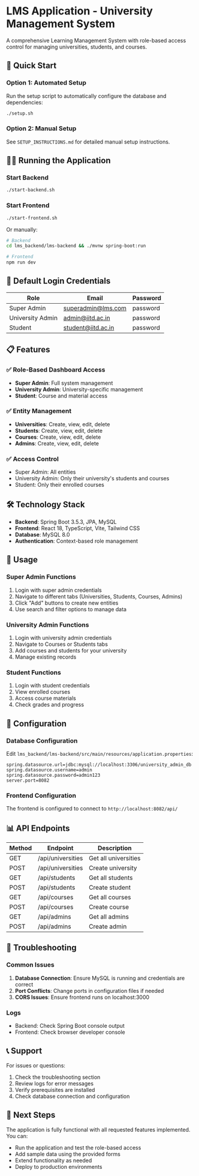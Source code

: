 # LMS Application - University Management System

A comprehensive Learning Management System with role-based access control for managing universities, students, and courses.

## 🚀 Quick Start

### Option 1: Automated Setup
Run the setup script to automatically configure the database and dependencies:
```bash
./setup.sh
```

### Option 2: Manual Setup
See `SETUP_INSTRUCTIONS.md` for detailed manual setup instructions.

## 🏃‍♂️ Running the Application

### Start Backend
```bash
./start-backend.sh
```

### Start Frontend
```bash
./start-frontend.sh
```

Or manually:
```bash
# Backend
cd lms_backend/lms-backend && ./mvnw spring-boot:run

# Frontend
npm run dev
```

## 🔑 Default Login Credentials

| Role | Email | Password |
|------|-------|----------|
| Super Admin | superadmin@lms.com | password |
| University Admin | admin@iitd.ac.in | password |
| Student | student@iitd.ac.in | password |

## 📋 Features

### ✅ Role-Based Dashboard Access
- **Super Admin**: Full system management
- **University Admin**: University-specific management
- **Student**: Course and material access

### ✅ Entity Management
- **Universities**: Create, view, edit, delete
- **Students**: Create, view, edit, delete
- **Courses**: Create, view, edit, delete
- **Admins**: Create, view, edit, delete

### ✅ Access Control
- Super Admin: All entities
- University Admin: Only their university's students and courses
- Student: Only their enrolled courses

## 🛠️ Technology Stack

- **Backend**: Spring Boot 3.5.3, JPA, MySQL
- **Frontend**: React 18, TypeScript, Vite, Tailwind CSS
- **Database**: MySQL 8.0
- **Authentication**: Context-based role management

## 📝 Usage

### Super Admin Functions
1. Login with super admin credentials
2. Navigate to different tabs (Universities, Students, Courses, Admins)
3. Click "Add" buttons to create new entities
4. Use search and filter options to manage data

### University Admin Functions
1. Login with university admin credentials
2. Navigate to Courses or Students tabs
3. Add courses and students for your university
4. Manage existing records

### Student Functions
1. Login with student credentials
2. View enrolled courses
3. Access course materials
4. Check grades and progress

## 🔧 Configuration

### Database Configuration
Edit `lms_backend/lms-backend/src/main/resources/application.properties`:
```properties
spring.datasource.url=jdbc:mysql://localhost:3306/university_admin_db
spring.datasource.username=admin
spring.datasource.password=admin123
server.port=8082
```

### Frontend Configuration
The frontend is configured to connect to `http://localhost:8082/api/`

## 📊 API Endpoints

| Method | Endpoint | Description |
|--------|----------|-------------|
| GET | /api/universities | Get all universities |
| POST | /api/universities | Create university |
| GET | /api/students | Get all students |
| POST | /api/students | Create student |
| GET | /api/courses | Get all courses |
| POST | /api/courses | Create course |
| GET | /api/admins | Get all admins |
| POST | /api/admins | Create admin |

## 🐛 Troubleshooting

### Common Issues
1. **Database Connection**: Ensure MySQL is running and credentials are correct
2. **Port Conflicts**: Change ports in configuration files if needed
3. **CORS Issues**: Ensure frontend runs on localhost:3000

### Logs
- Backend: Check Spring Boot console output
- Frontend: Check browser developer console

## 📞 Support

For issues or questions:
1. Check the troubleshooting section
2. Review logs for error messages
3. Verify prerequisites are installed
4. Check database connection and configuration

## 🎯 Next Steps

The application is fully functional with all requested features implemented. You can:
- Run the application and test the role-based access
- Add sample data using the provided forms
- Extend functionality as needed
- Deploy to production environments